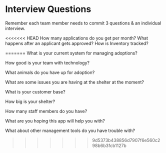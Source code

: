 # Interview Questions

Remember each team member needs to commit 3 questions & an individual interview.

<<<<<<< HEAD
How many applications do you get per month?
What happens after an applicant gets approved?
How is Inventory tracked?

=======
What is your current system for managing adoptions?  

How good is your team with technology?

What animals do you have up for adoption?  

What are some issues you are having at the shelter at the moment?

What is your customer base?

How big is your shelter? 

How many staff members do you have?

What are you hoping this app will help you with?

What about other management tools do you have trouble with?
>>>>>>> 9d5373b438856d7907f6e560c298b6b3fcb1127b
